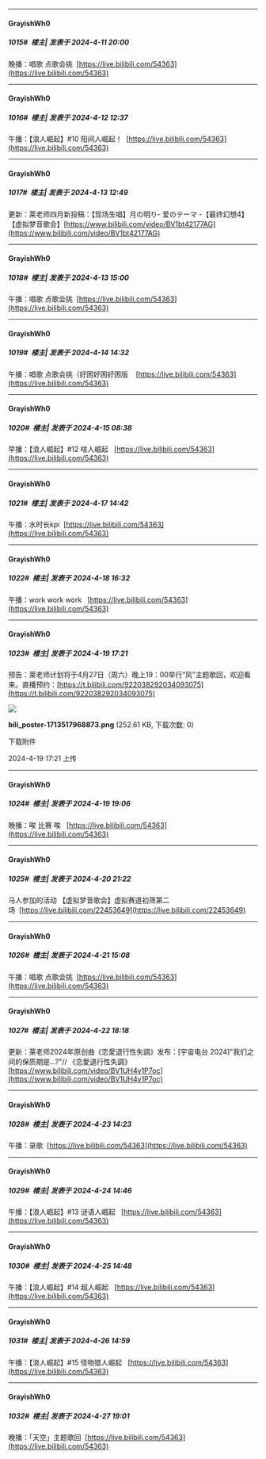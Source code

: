 ﻿
*****

####  GrayishWh0  
##### 1015#         楼主| 发表于 2024-4-11 20:00

晚播：唱歌 点歌会挑  [https://live.bilibili.com/54363](https://live.bilibili.com/54363)


*****

####  GrayishWh0  
##### 1016#         楼主| 发表于 2024-4-12 12:37

午播：【浪人崛起】#10 阳间人崛起！  [https://live.bilibili.com/54363](https://live.bilibili.com/54363)


*****

####  GrayishWh0  
##### 1017#         楼主| 发表于 2024-4-13 12:49

更新：莱老师四月新投稿：【现场生唱】月の明り- 爱のテーマ -【最终幻想4】【虚拟梦音歌会】[https://www.bilibili.com/video/BV1bt42177AG](https://www.bilibili.com/video/BV1bt42177AG)


*****

####  GrayishWh0  
##### 1018#         楼主| 发表于 2024-4-13 15:00

午播：唱歌 点歌会挑  [https://live.bilibili.com/54363](https://live.bilibili.com/54363)


*****

####  GrayishWh0  
##### 1019#         楼主| 发表于 2024-4-14 14:32

午播：唱歌 点歌会挑（好困好困好困版    [https://live.bilibili.com/54363](https://live.bilibili.com/54363)


*****

####  GrayishWh0  
##### 1020#         楼主| 发表于 2024-4-15 08:38

早播：【浪人崛起】#12 啥人崛起   [https://live.bilibili.com/54363](https://live.bilibili.com/54363)


*****

####  GrayishWh0  
##### 1021#         楼主| 发表于 2024-4-17 14:42

午播：水时长kpi  [https://live.bilibili.com/54363](https://live.bilibili.com/54363)


*****

####  GrayishWh0  
##### 1022#         楼主| 发表于 2024-4-18 16:32

午播：work work work   [https://live.bilibili.com/54363](https://live.bilibili.com/54363)


*****

####  GrayishWh0  
##### 1023#         楼主| 发表于 2024-4-19 17:21

预告：莱老师计划将于4月27日（周六）晚上19：00举行“风”主题歌回，欢迎看来。直播预约：[https://t.bilibili.com/922038292034093075](https://t.bilibili.com/922038292034093075) 

<img src="https://img.saraba1st.com/forum/202404/19/172109drpv7xwp1yep1va7.png" referrerpolicy="no-referrer">

<strong>bili_poster-1713517968873.png</strong> (252.61 KB, 下载次数: 0)

下载附件

2024-4-19 17:21 上传


*****

####  GrayishWh0  
##### 1024#         楼主| 发表于 2024-4-19 19:06

晚播：唉 比赛 唉   [https://live.bilibili.com/54363](https://live.bilibili.com/54363)


*****

####  GrayishWh0  
##### 1025#         楼主| 发表于 2024-4-20 21:22

马人参加的活动 【虚拟梦音歌会】虚拟赛道初筛第二场  [https://live.bilibili.com/22453649](https://live.bilibili.com/22453649)


*****

####  GrayishWh0  
##### 1026#         楼主| 发表于 2024-4-21 15:08

午播：唱歌 点歌会挑  [https://live.bilibili.com/54363](https://live.bilibili.com/54363)


*****

####  GrayishWh0  
##### 1027#         楼主| 发表于 2024-4-22 18:18

更新：莱老师2024年原创曲《恋愛退行性失調》发布：[宇宙电台 2024]"我们之间的保质期是...?"// 《恋愛退行性失調》 [https://www.bilibili.com/video/BV1UH4y1P7oc](https://www.bilibili.com/video/BV1UH4y1P7oc)


*****

####  GrayishWh0  
##### 1028#         楼主| 发表于 2024-4-23 14:23

午播：录歌  [https://live.bilibili.com/54363](https://live.bilibili.com/54363)


*****

####  GrayishWh0  
##### 1029#         楼主| 发表于 2024-4-24 14:46

午播：【浪人崛起】#13 谜语人崛起   [https://live.bilibili.com/54363](https://live.bilibili.com/54363)


*****

####  GrayishWh0  
##### 1030#         楼主| 发表于 2024-4-25 14:48

午播：【浪人崛起】#14 超人崛起   [https://live.bilibili.com/54363](https://live.bilibili.com/54363)


*****

####  GrayishWh0  
##### 1031#         楼主| 发表于 2024-4-26 14:59

午播：【浪人崛起】#15 怪物猎人崛起   [https://live.bilibili.com/54363](https://live.bilibili.com/54363)


*****

####  GrayishWh0  
##### 1032#         楼主| 发表于 2024-4-27 19:01

晚播：「天空」主题歌回  [https://live.bilibili.com/54363](https://live.bilibili.com/54363)

